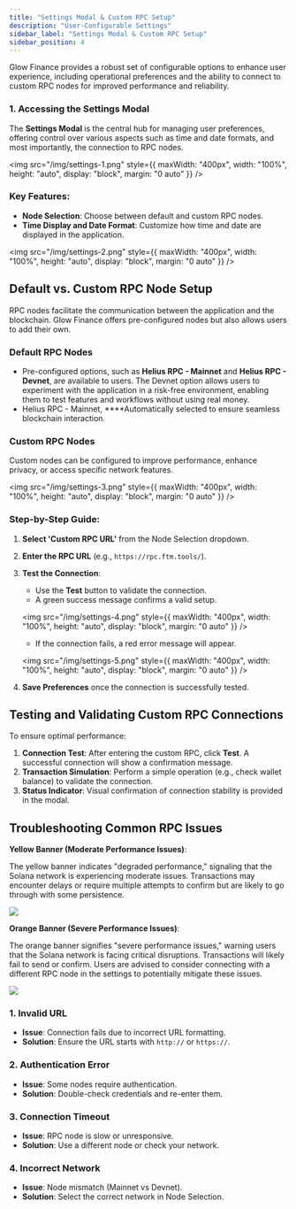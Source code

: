 ```yaml
---
title: "Settings Modal & Custom RPC Setup"
description: "User-Configurable Settings"
sidebar_label: "Settings Modal & Custom RPC Setup"
sidebar_position: 4
---
```



Glow Finance provides a robust set of configurable options to enhance user experience, including operational preferences and the ability to connect to custom RPC nodes for improved performance and reliability.

### 1. Accessing the Settings Modal

The **Settings Modal** is the central hub for managing user preferences, offering control over various aspects such as time and date formats, and most importantly, the connection to RPC nodes.

<img
  src="/img/settings-1.png"
  style={{ maxWidth: "400px", width: "100%", height: "auto", display: "block", margin: "0 auto" }}
/>

### **Key Features**:

- **Node Selection**: Choose between default and custom RPC nodes.
- **Time Display and Date Format**: Customize how time and date are displayed in the application.

<img
  src="/img/settings-2.png"
  style={{ maxWidth: "400px", width: "100%", height: "auto", display: "block", margin: "0 auto" }}
/>

## **Default vs. Custom RPC Node Setup**

RPC nodes facilitate the communication between the application and the blockchain. Glow Finance offers pre-configured nodes but also allows users to add their own.

### **Default RPC Nodes**

- Pre-configured options, such as **Helius RPC - Mainnet** and **Helius RPC - Devnet**, are available to users. The Devnet option allows users to experiment with the application in a risk-free environment, enabling them to test features and workflows without using real money.
- Helius RPC - Mainnet, ****Automatically selected to ensure seamless blockchain interaction.

### **Custom RPC Nodes**

Custom nodes can be configured to improve performance, enhance privacy, or access specific network features.

<img
  src="/img/settings-3.png"
  style={{ maxWidth: "400px", width: "100%", height: "auto", display: "block", margin: "0 auto" }}
/>
### **Step-by-Step Guide**:

1. **Select 'Custom RPC URL'** from the Node Selection dropdown.
2. **Enter the RPC URL** (e.g., `https://rpc.ftm.tools/`).
3. **Test the Connection**:
    - Use the **Test** button to validate the connection.
    - A green success message confirms a valid setup.

    <img
      src="/img/settings-4.png"
      style={{ maxWidth: "400px", width: "100%", height: "auto", display: "block", margin: "0 auto" }}
    />

    - If the connection fails, a red error message will appear.

    <img
      src="/img/settings-5.png"
      style={{ maxWidth: "400px", width: "100%", height: "auto", display: "block", margin: "0 auto" }}
    />

4. **Save Preferences** once the connection is successfully tested.

## **Testing and Validating Custom RPC Connections**

To ensure optimal performance:

1. **Connection Test**: After entering the custom RPC, click **Test**. A successful connection will show a confirmation message.
2. **Transaction Simulation**: Perform a simple operation (e.g., check wallet balance) to validate the connection.
3. **Status Indicator**: Visual confirmation of connection stability is provided in the modal.

## **Troubleshooting Common RPC Issues**

**Yellow Banner (Moderate Performance Issues)**:

The yellow banner indicates "degraded performance," signaling that the Solana network is experiencing moderate issues. Transactions may encounter delays or require multiple attempts to confirm but are likely to go through with some persistence.

![](/img/settings-6.png)

**Orange Banner (Severe Performance Issues)**:

The orange banner signifies "severe performance issues," warning users that the Solana network is facing critical disruptions. Transactions will likely fail to send or confirm. Users are advised to consider connecting with a different RPC node in the settings to potentially mitigate these issues.

![](/img/settings-7.png)

### 1. **Invalid URL**

- **Issue**: Connection fails due to incorrect URL formatting.
- **Solution**: Ensure the URL starts with `http://` or `https://`.

### 2. **Authentication Error**

- **Issue**: Some nodes require authentication.
- **Solution**: Double-check credentials and re-enter them.

### 3. **Connection Timeout**

- **Issue**: RPC node is slow or unresponsive.
- **Solution**: Use a different node or check your network.

### 4. **Incorrect Network**

- **Issue**: Node mismatch (Mainnet vs Devnet).
- **Solution**: Select the correct network in Node Selection.
